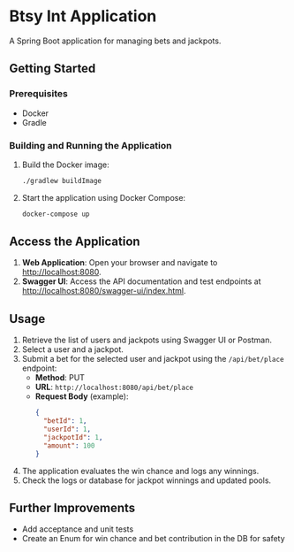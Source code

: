 # Btsy Int Application

A Spring Boot application for managing bets and jackpots.

## Getting Started

### Prerequisites
- Docker
- Gradle

### Building and Running the Application

1. Build the Docker image:
   ```bash
   ./gradlew buildImage
   ```
2. Start the application using Docker Compose:
   ```bash
   docker-compose up
   ```
## Access the Application

1. **Web Application**: Open your browser and navigate to [http://localhost:8080](http://localhost:8080).
2. **Swagger UI**: Access the API documentation and test endpoints at [http://localhost:8080/swagger-ui/index.html](http://localhost:8080/swagger-ui/index.html).

## Usage

1. Retrieve the list of users and jackpots using Swagger UI or Postman.
2. Select a user and a jackpot.
3. Submit a bet for the selected user and jackpot using the `/api/bet/place` endpoint:
    - **Method**: PUT
    - **URL**: `http://localhost:8080/api/bet/place`
    - **Request Body** (example):
      ```json
      {
        "betId": 1,
        "userId": 1,
        "jackpotId": 1,
        "amount": 100
      }
      ```
4. The application evaluates the win chance and logs any winnings.
5. Check the logs or database for jackpot winnings and updated pools.

## Further Improvements
- Add acceptance and unit tests
- Create an Enum for win chance and bet contribution in the DB for safety